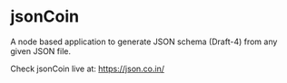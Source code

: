 # jsonCoin
A node based application to generate JSON schema (Draft-4) from any given JSON file.

Check jsonCoin live at: https://json.co.in/
